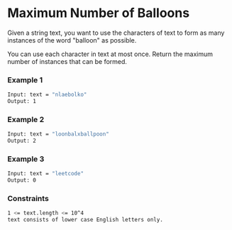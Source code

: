 # Maximum Number of Balloons

Given a string text, you want to use the characters of text to form as many instances of the word "balloon" as possible.

You can use each character in text at most once. Return the maximum number of instances that can be formed.

### Example 1
```sh
Input: text = "nlaebolko"
Output: 1
```

### Example 2
```sh
Input: text = "loonbalxballpoon"
Output: 2
```

### Example 3
```sh
Input: text = "leetcode"
Output: 0
```

### Constraints
```sh
1 <= text.length <= 10^4
text consists of lower case English letters only.
```
